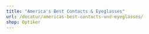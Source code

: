 ```yaml
---
title: "America's Best Contacts & Eyeglasses"
url: /decatur/americas-best-contacts-und-eyeglasses/
shop: Optiker
---
```

